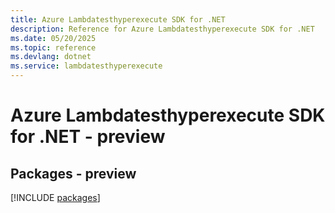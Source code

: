 ```yaml
---
title: Azure Lambdatesthyperexecute SDK for .NET
description: Reference for Azure Lambdatesthyperexecute SDK for .NET
ms.date: 05/20/2025
ms.topic: reference
ms.devlang: dotnet
ms.service: lambdatesthyperexecute
---
```

# Azure Lambdatesthyperexecute SDK for .NET - preview
## Packages - preview
[!INCLUDE [packages](lambdatesthyperexecute-index.md)]